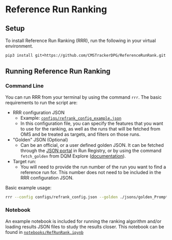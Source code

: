 # Reference Run Ranking

## Setup

To install Reference Run Ranking (RRR), run the following in your virtual environment.

```bash
pip3 install git+https://github.com/CMSTrackerDPG/ReferenceRunRank.git
```

## Running Reference Run Ranking

### Command Line

You can run RRR from your terminal by using the command `rrr`. The basic requirements to run the script are:

* RRR configuration JSON
    - Example: [`configs/refrank_config_example.json`](configs/refrank_config_example.json)
    - In this configuration file, you can specify the features that you want to use for the ranking, as well as the runs that will be fetched from OMS and be treated as targets, and filters on those runs.
* "Golden" JSON (Optional)
    - Can be an official, or a user defined golden JSON. It can be fetched through the [JSON portal](https://cmsrunregistry.web.cern.ch/json_portal) in Run Registry, or by using the command `fetch_golden` from DQM Explore ([documentation]()).
* Target run:
    - You will need to provide the run number of the run you want to find a reference run for. This number does not need to be included in the RRR configuration JSON.

Basic example usage:
```bash
rrr --config configs/refrank_config.json --golden ./jsons/golden_PromptReco-Collisions2024-2025.json --rslts_fname ./rankings/rankings_385312.json --target 385312
```

### Notebook

An example notebook is included for running the ranking algorithm and/or loading results JSON files to study the results closer. This notebook can be found in [`notebooks/RefRunRank.ipynb`](notebooks/RefRunRank.ipynb)
